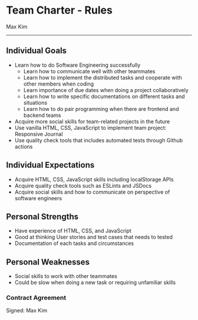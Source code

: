 # Team Charter - Rules

Max Kim 

---

## Individual Goals
- Learn how to do Software Engineering successfully
  - Learn how to communicate well with other teammates
  - Learn how to implement the distributed tasks and cooperate with other members when coding
  - Learn importance of due dates when doing a project collaboratively
  - Learn how to write specific documentations on different tasks and situations
  - Learn how to do pair programming when there are frontend and backend teams
- Acquire more social skills for team-related projects in the future
- Use vanilla HTML, CSS, JavaScript to implement team project: Responsive Journal
- Use quality check tools that includes automated tests through Github actions

## Individual Expectations
- Acquire HTML, CSS, JavaScript skills including localStorage APIs
- Acquire quality check tools such as ESLints and JSDocs
- Acquire social skills and how to communicate on perspective of software engineers


## Personal Strengths
- Have experience of HTML, CSS, and JavaScript
- Good at thinking User stories and test cases that needs to tested
- Documentation of each tasks and circumstances

## Personal Weaknesses
- Social skills to work with other teammates
- Could be slow when doing a new task or requiring unfamiliar skills


### Contract Agreement

Signed: Max Kim
